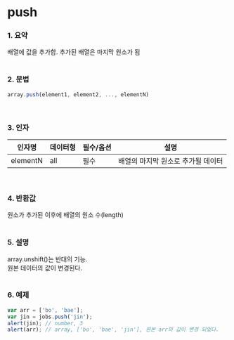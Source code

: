 # push
### 1. 요약
배열에 값을 추가함. 추가된 배열은 마지막 원소가 됨
<br /><br />

### 2. 문법
```javascript
array.push(element1, element2, ..., elementN)
```
<br />

### 3. 인자
|인자명|데이터형|필수/옵션|설명|
|---|---|---|---|
|elementN|all|필수|배열의 마지막 원소로 추가될 데이터|
<br />

### 4. 반환값
원소가 추가된 이후에 배열의 원소 수(length)
<br /><br />

### 5. 설명
array.unshift()는 반대의 기능.  
원본 데이터의 값이 변경된다.
<br /><br />

### 6. 예제
```javascript
var arr = ['bo', 'bae'];
var jin = jobs.push('jin');
alert(jin); // number, 3
alert(arr); // array, ['bo', 'bae', 'jin'], 원본 arr의 값이 변경 되었다.
```

